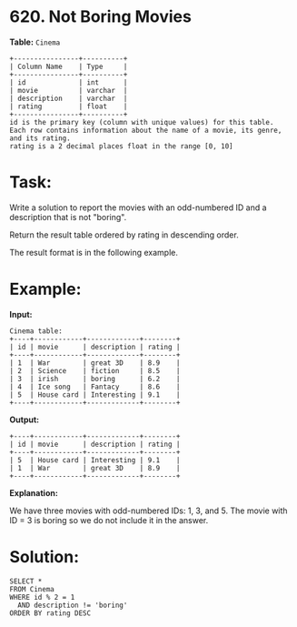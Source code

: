 # 620. Not Boring Movies

**Table:** ```Cinema```

```
+----------------+----------+
| Column Name    | Type     |
+----------------+----------+
| id             | int      |
| movie          | varchar  |
| description    | varchar  |
| rating         | float    |
+----------------+----------+
id is the primary key (column with unique values) for this table.
Each row contains information about the name of a movie, its genre, and its rating.
rating is a 2 decimal places float in the range [0, 10]
```

# **Task:**

Write a solution to report the movies with an odd-numbered ID and a description that is not "boring".

Return the result table ordered by rating in descending order.

The result format is in the following example.

# **Example:**

**Input:**

```
Cinema table:
+----+------------+-------------+--------+
| id | movie      | description | rating |
+----+------------+-------------+--------+
| 1  | War        | great 3D    | 8.9    |
| 2  | Science    | fiction     | 8.5    |
| 3  | irish      | boring      | 6.2    |
| 4  | Ice song   | Fantacy     | 8.6    |
| 5  | House card | Interesting | 9.1    |
+----+------------+-------------+--------+
```

**Output:**
```
+----+------------+-------------+--------+
| id | movie      | description | rating |
+----+------------+-------------+--------+
| 5  | House card | Interesting | 9.1    |
| 1  | War        | great 3D    | 8.9    |
+----+------------+-------------+--------+
```

**Explanation:**

We have three movies with odd-numbered IDs: 1, 3, and 5. The movie with ID = 3 is boring so we do not include it in the answer.

# **Solution:**

```
SELECT *
FROM Cinema
WHERE id % 2 = 1
  AND description != 'boring'
ORDER BY rating DESC
```